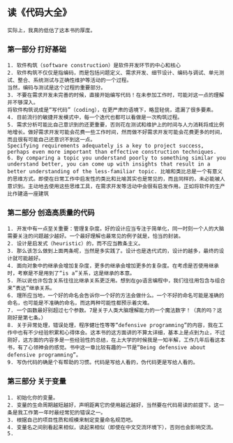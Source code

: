 ## 读《代码大全》

	实际上，我真的低估了这本书的厚度。
### 第一部分 打好基础
	1. 软件构筑（software construction）是软件开发环节的中心和核心
	2. 软件构筑不仅仅是指编码，而是包括问题定义、需求开发、细节设计、编码与调试、单元测试、整合、系统测试与正确性维护等活动的一个过程。
	当然，编码与测试是这个过程的重要部分。
	3. 不要在需求开发未完善的时候，直接开始编写代码！在未参加工作时，可能对这一点的理解并不够深入。
    将软件构筑说成是“写代码”（coding），在更严肃的语境下，略显轻佻，遗漏了很多要素。
	4. 目前流行的敏捷开发模式中，每一个迭代也都可以看做是一次构筑过程。
	5. 需求分析可能比自己意识到的还更重要，否则花在测试和维护上的时间与人力消耗将成比例地增长。做好需求开发可能会花费一些工作时间，然而做不好需求开发可能会花费更多的时间，而且很有可能自己还意识不到这一点。
	Specifying requirements adequately is a key to project success, perhaps even more important than effective construction techniques.
	6. By comparing a topic you understand poorly to something similar you understand better, you can come up with insights that result in a better understanding of the less-familiar topic. 比喻和类比总是一个有意义的思维方式。即使在日常工作中启发性的类比和比喻其实也是常见的，而且同样的，未必能被人意识到。主动地去使用这些思维工具，在需求开发等活动中会很有启发作用。正如将软件的生产比作建造一座建筑
### 第二部分 创造高质量的代码
	1. 开发中有一点至关重要：管理复杂度。好的设计应当专注于简单化，同一时刻一个人的大脑需要关注的问题越少越好。一个最好理解也最常见的例子就是，恰当的封装。
	2. 设计是启发式（heuristic）的，而不应当教条主义。
	3. 那么该怎么做到上面两条呢，当然是多实践了。设计也是迭代式的，设计的越多，最终的设计就可能越好。
	4. 面向对象中的继承会增加复杂度，更多的继承会增加更多的复杂度。在考虑是否使用继承时，考察是不是用到了“is a”关系，这是继承的本意。
	5. 所以说也许包含关系往往比继承关系更泛用。想到在go语言编程中，我们往往用包含与组合来“表达”继承关系。
	6. 理所应当地，一个好的命名会告诉你一个好的方法会做什么。一个不好的命名可能是准确的命名，也可能是不准确的命名，而这两种可能性都预示着灾难。
	7. 一个函数最好别超过七个参数。7是关于人类大脑理解能力的一个魔法数字！（真的吗？这刚好是第七条。）
	8. 关于异常处理，错误处理，程序健壮性等等“defensive programming”的内容，我在工作中也有不少经验积累和心得体会。这本书的这方面讲的不算太详细，基本上是点到为止，不过刚好，这方面的内容多是一些经验性的总结，在上大学的时候我是一知半解，工作几年后看这本书，有了心领神会的感觉。书中这一章比较有趣的一节是“Being defensive about defensive programming”。
	9. 写伪代码的确是个有帮助的习惯。代码是写给人看的，伪代码更是写给人看的。
### 第三部分 关于变量
	1. 初始化你的变量。
	2. 变量的生命周期越短越好，声明距离它的使用越近越好，当然要在代码易读的前提下。这一条是我工作第一年时最经常犯的错误之一。
	3. 根据自己的项目性质和规模来制定变量命名规范吧。
	4. 变量名之间别看起来相似，读起来相似（即使在中文交流环境下），否则也会影响交流。
	5. 